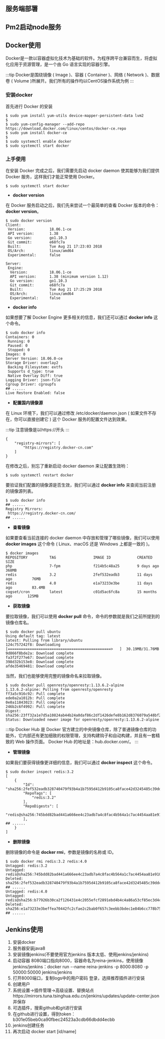 ## 服务端部署

## Pm2启动node服务

## Docker使用
Docker是一款以容器虚拟化技术为基础的软件。为程序跨平台兼容而生，将虚拟化应用于资源管理，是一个由 Go 语言实现的容器引擎。

:::tip
  Docker是围绕镜像 ( Image )、容器 ( Container )、网络 ( Network )、数据卷 ( Volume )所展开。我们所有的操作均以CentOS操作系统为例
:::

### 安装docker
首先进行 Docker 的安装

```
$ sudo yum install yum-utils device-mapper-persistent-data lvm2
$
$ sudo yum-config-manager --add-repo https://download.docker.com/linux/centos/docker-ce.repo
$ sudo yum install docker-ce
$
$ sudo systemctl enable docker
$ sudo systemctl start docker
```

### 上手使用
在安装 Docker 完成之后，我们需要先启动 docker daemon 使其能够为我们提供 Docker 服务，这样我们才能正常使用 Docker。

```
$ sudo systemctl start docker
```

- **docker version**

在 Docker 服务启动之后，我们先来尝试一个最简单的查看 Docker 版本的命令：**docker version**。

```
$ sudo docker version
Client:
 Version:           18.06.1-ce
 API version:       1.38
 Go version:        go1.10.3
 Git commit:        e68fc7a
 Built:             Tue Aug 21 17:23:03 2018
 OS/Arch:           linux/amd64
 Experimental:      false

Server:
 Engine:
  Version:          18.06.1-ce
  API version:      1.38 (minimum version 1.12)
  Go version:       go1.10.3
  Git commit:       e68fc7a
  Built:            Tue Aug 21 17:25:29 2018
  OS/Arch:          linux/amd64
  Experimental:     false
```

- **docker info**

如果想要了解 Docker Engine 更多相关的信息，我们还可以通过 **docker info** 这个命令。

```
$ sudo docker info
Containers: 0
 Running: 0
 Paused: 0
 Stopped: 0
Images: 0
Server Version: 18.06.0-ce
Storage Driver: overlay2
 Backing Filesystem: extfs
 Supports d_type: true
 Native Overlay Diff: true
Logging Driver: json-file
Cgroup Driver: cgroupfs
## ......
Live Restore Enabled: false
```

- **配置国内镜像源**

在 Linux 环境下，我们可以通过修改 /etc/docker/daemon.json ( 如果文件不存在，你可以直接创建它 ) 这个 Docker 服务的配置文件达到效果。

:::tip
  注意镜像是以https://开头
:::

```
{
    "registry-mirrors": [
        "https://registry.docker-cn.com"
    ]
}
```

在修改之后，别忘了重新启动 docker daemon 来让配置生效哟：

```
$ sudo systemctl restart docker
```

要验证我们配置的镜像源是否生效，我们可以通过 **docker info** 来查阅当前注册的镜像源列表。

```
$ sudo docker info
## ......
Registry Mirrors:
 https://registry.docker-cn.com/
## ......
```

- **查看镜像**

如果要查看当前连接的 docker daemon 中存放和管理了哪些镜像，我们可以使用 **docker images** 这个命令 ( Linux、macOS 还是 Windows 上都是一致的 )。

```
$ docker images
REPOSITORY          TAG                 IMAGE ID            CREATED             SIZE
php                 7-fpm               f214b5c48a25        9 days ago          368MB
redis               3.2                 2fef532eadb3        11 days ago         76MB
redis               4.0                 e1a73233e3be        11 days ago         83.4MB
cogset/cron         latest              c01d5ac6fc8a        15 months ago       125MB
```

- **获取镜像**

要拉取镜像，我们可以使用 **docker pull** 命令，命令的参数就是我们之前所提到的镜像仓库名。

```
$ sudo docker pull ubuntu
Using default tag: latest
latest: Pulling from library/ubuntu
124c757242f8: Downloading [===============================================>   ]  30.19MB/31.76MB
9d866f8bde2a: Download complete 
fa3f2f277e67: Download complete 
398d32b153e8: Download complete 
afde35469481: Download complete 
```

当然，我们也能够使用完整的镜像命名来拉取镜像。

```
$ sudo docker pull openresty/openresty:1.13.6.2-alpine
1.13.6.2-alpine: Pulling from openresty/openresty
ff3a5c916c92: Pull complete 
ede0a2a1012b: Pull complete 
0e0a11843023: Pull complete 
246b2c6f4992: Pull complete 
Digest: sha256:23ff32a1e7d5a10824ab44b24a0daf86c2df1426defe8b162d8376079a548bf2
Status: Downloaded newer image for openresty/openresty:1.13.6.2-alpine
```

:::tip
  Docker Hub 是 Docker 官方建立的中央镜像仓库，除了普通镜像仓库的功能外，它内部还有更加细致的权限管理，支持构建钩子和自动构建，并且有一套精致的 Web 操作页面。
  Docker Hub 的地址是：hub.docker.com/。
:::

- **管理镜像**

如果我们要获得镜像更详细的信息，我们可以通过 **docker inspect** 这个命令。

```
$ sudo docker inspect redis:3.2
[
    {
        "Id": "sha256:2fef532eadb328740479f93b4a1b7595d412b9105ca8face42d3245485c39ddc",
        "RepoTags": [
            "redis:3.2"
        ],
        "RepoDigests": [
            "redis@sha256:745bdd82bad441a666ee4c23adb7a4c8fac4b564a1c7ac4454aa81e91057d977"
        ],
## ......
    }
]
```

- **删除镜像**

删除镜像的命令是 **docker rmi**，参数是镜像的名称或 ID。

```
$ sudo docker rmi redis:3.2 redis:4.0
Untagged: redis:3.2
Untagged: redis@sha256:745bdd82bad441a666ee4c23adb7a4c8fac4b564a1c7ac4454aa81e91057d977
Deleted: sha256:2fef532eadb328740479f93b4a1b7595d412b9105ca8face42d3245485c39ddc
## ......
Untagged: redis:4.0
Untagged: redis@sha256:b77926b30ca2f126431e4c2055efcf2891ebd4b4c4a86a53cf85ec3d4c98a4c9
Deleted: sha256:e1a73233e3beffea70442fc2cfae2c2bab0f657c3eebb3bdec1e84b6cc778b75
## ......
```

## Jenkins使用
1. 安装docker
2. 服务器安装java8
3. 安装镜像jenkins(不要使用官方jenkins 版本太低、使用jenkins/jenkins)
4. 启动容器 8080端口指向8000，容器命名为reina-jenkins，使用镜像jenkins/jenkins：docker run --name reina-jenkins -p 8000:8080 -p 50000:50000 jenkins/jenkins
5. 打开8000端口，复制logs中的用户密码 登录，选择推荐插件进行安装
6. 创建用户
7. 系统设置->插件管理->高级设置、替换站点https://mirrors.tuna.tsinghua.edu.cn/jenkins/updates/update-center.json并保存
8. 可选插件，搜索github和git进行安装
9. 在github进行设置，得到token：b301e05beb0ca90fbec24523a3cdb66dbdd4ecbb
10. jenkins创建任务
11. 再次启动 docker start [id/name]